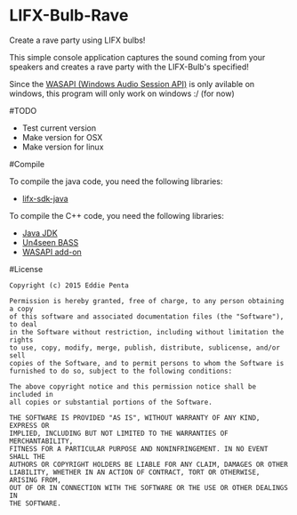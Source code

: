 LIFX-Bulb-Rave
==============

Create a rave party using LIFX bulbs!

This simple console application captures the sound coming from your speakers and creates a rave party with the LIFX-Bulb's specified!

Since the [WASAPI (Windows Audio Session API)](http://msdn.microsoft.com/en-us/library/windows/desktop/dd371455%28v=vs.85%29.aspx) is only avilable on windows, this program will only work on windows :/ (for now)

#TODO
* Test current version
* Make version for OSX
* Make version for linux

#Compile

To compile the java code, you need the following libraries:
* [lifx-sdk-java](https://github.com/besherman/lifx-sdk-java)

To compile the C++ code, you need the following libraries:
* [Java JDK](http://www.oracle.com/technetwork/java/javase/downloads/jdk8-downloads-2133151.html)
* [Un4seen BASS](http://www.un4seen.com/bass.html)
* [WASAPI add-on](http://www.un4seen.com/bass.html)

#License
```
Copyright (c) 2015 Eddie Penta

Permission is hereby granted, free of charge, to any person obtaining a copy
of this software and associated documentation files (the "Software"), to deal
in the Software without restriction, including without limitation the rights
to use, copy, modify, merge, publish, distribute, sublicense, and/or sell
copies of the Software, and to permit persons to whom the Software is
furnished to do so, subject to the following conditions:

The above copyright notice and this permission notice shall be included in
all copies or substantial portions of the Software.

THE SOFTWARE IS PROVIDED "AS IS", WITHOUT WARRANTY OF ANY KIND, EXPRESS OR
IMPLIED, INCLUDING BUT NOT LIMITED TO THE WARRANTIES OF MERCHANTABILITY,
FITNESS FOR A PARTICULAR PURPOSE AND NONINFRINGEMENT. IN NO EVENT SHALL THE
AUTHORS OR COPYRIGHT HOLDERS BE LIABLE FOR ANY CLAIM, DAMAGES OR OTHER
LIABILITY, WHETHER IN AN ACTION OF CONTRACT, TORT OR OTHERWISE, ARISING FROM,
OUT OF OR IN CONNECTION WITH THE SOFTWARE OR THE USE OR OTHER DEALINGS IN
THE SOFTWARE.
```
